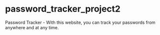 # password_tracker_project2
Password Tracker - With this website, you can track your passwords from anywhere and at any time.
